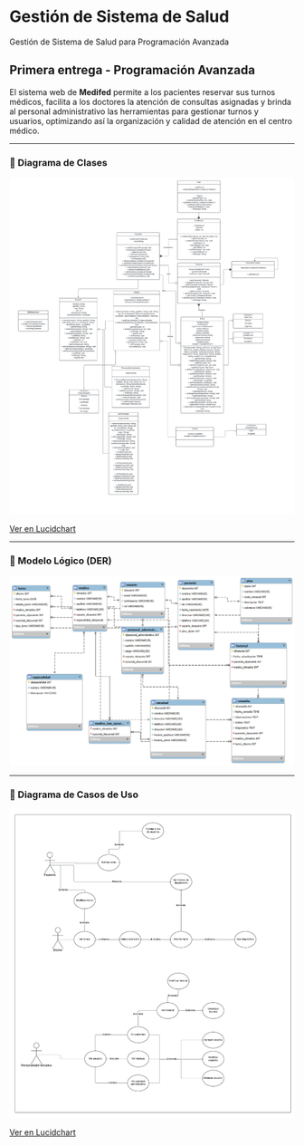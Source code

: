 # Gestión de Sistema de Salud

Gestión de Sistema de Salud para Programación Avanzada

## Primera entrega - Programación Avanzada

El sistema web de **Medifed** permite a los pacientes reservar sus turnos médicos, facilita a los doctores la atención de consultas asignadas y brinda al personal administrativo las herramientas para gestionar turnos y usuarios, optimizando así la organización y calidad de atención en el centro médico.

---

### 🔷 Diagrama de Clases

<img src="Github%20repository/src/img/clases.png" alt="Diagrama de Clases" width="600"/>

[Ver en Lucidchart](https://lucid.app/lucidchart/9e00b2da-0039-4392-ba96-04e8bdd8247f/edit?invitationId=inv_604d9ea7-82ab-4074-80b5-f6d6e19499c6&page=0_0#)

---

### 🔷 Modelo Lógico (DER)

<img src="Github%20repository/src/img/der.png" alt="Modelo DER" width="600"/>

----
### 🔷 Diagrama de Casos de Uso

<img src="Github%20repository/src/img/usos.png" alt="Casos de Uso" width="600"/>

[Ver en Lucidchart](https://lucid.app/lucidchart/b191c730-45d1-4a24-b78c-97db690370ea/edit?invitationId=inv_d384d9de-36ef-4e10-b458-c988ae983807&page=0_0#)
